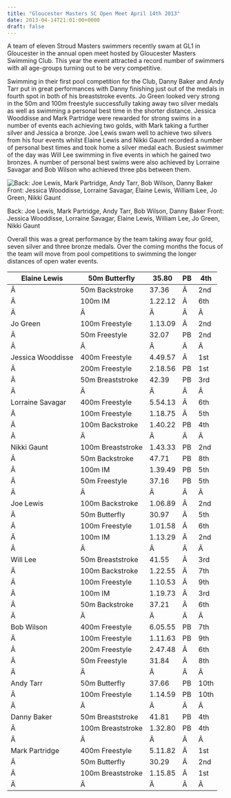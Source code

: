 ```yaml
---
title: "Gloucester Masters SC Open Meet April 14th 2013"
date: 2013-04-14T21:01:00+0000
draft: false
---
```

A team of eleven Stroud Masters swimmers recently swam at GL1 in Gloucester in the annual open meet hosted by Gloucester Masters Swimming Club. This year the event attracted a record number of swimmers with all age-groups turning out to be very competitive.


Swimming in their first pool competition for the Club, Danny Baker and Andy Tarr put in great performances with Danny finishing just out of the medals in fourth spot in both of his breaststroke events. Jo Green looked very strong in the 50m and 100m freestyle successfully taking away two silver medals as well as swimming a personal best time in the shorter distance. Jessica Wooddisse and Mark Partridge were rewarded for strong swims in a number of events each achieving two golds, with Mark taking a further silver and Jessica a bronze. Joe Lewis swam well to achieve two silvers from his four events whilst Elaine Lewis and Nikki Gaunt recorded a number of personal best times and took home a silver medal each. Busiest swimmer of the day was Will Lee swimming in five events in which he gained two bronzes. A number of personal best swims were also achieved by Lorraine Savagar and Bob Wilson who achieved three pbs between them.

![Back: Joe Lewis, Mark Partridge, Andy Tarr, Bob Wilson, Danny Baker Front: Jessica Wooddisse, Lorraine Savagar, Elaine Lewis, William Lee, Jo Green, Nikki Gaunt](/images/2015/01/img_1474-cropped.jpg)

 Back: Joe Lewis, Mark Partridge, Andy Tarr, Bob Wilson, Danny Baker Front: Jessica Wooddisse, Lorraine Savagar, Elaine Lewis, William Lee, Jo Green, Nikki Gaunt

Overall this was a great performance by the team taking away four gold, seven silver and three bronze medals. Over the coming months the focus of the team will move from pool competitions to swimming the longer distances of open water events.


| Elaine Lewis |50m Butterfly |35.80 |PB |4th |
|---|---|---|---|---|
| Â  |50m Backstroke |37.36 |Â  |2nd |
| Â  |100m IM |1.22.12 |Â  |6th |
| Â  |Â  |Â  |Â  |Â  |
| Jo Green |100m Freestyle |1.13.09 |Â  |2nd |
| Â  |50m Freestyle |32.07 |PB |2nd |
| Â  |Â  |Â  |Â  |Â  |
| Jessica Wooddisse |400m Freestyle |4.49.57 |Â  |1st |
| Â  |200m Freestyle |2.18.56 |PB |1st |
| Â  |50m Breaststroke |42.39 |PB |3rd |
| Â  |Â  |Â  |Â  |Â  |
| Lorraine Savagar |400m Freestyle |5.54.13 |Â  |6th |
| Â  |100m Freestyle |1.18.75 |Â  |5th |
| Â  |100m Backstroke |1.40.22 |PB |4th |
| Â  |Â  |Â  |Â  |Â  |
| Nikki Gaunt |100m Breaststroke |1.43.33 |PB |2nd |
| Â  |50m Backstroke |47.71 |PB |8th |
| Â  |100m IM |1.39.49 |PB |5th |
| Â  |50m Freestyle |37.16 |PB |5th |
| Â  |Â  |Â  |Â  |Â  |
| Joe Lewis |100m Backstroke |1.06.89 |Â  |2nd |
| Â  |50m Butterfly |30.97 |Â  |5th |
| Â  |100m Freestyle |1.01.58 |Â  |6th |
| Â  |100m IM |1.13.29 |Â  |2nd |
| Â  |Â  |Â  |Â  |Â  |
| Will Lee |50m Breaststroke |41.55 |Â  |3rd |
| Â  |100m Backstroke |1.22.55 |Â  |7th |
| Â  |100m Freestyle |1.10.53 |Â  |9th |
| Â  |100m IM |1.19.73 |Â  |3rd |
| Â  |50m Backstroke |37.21 |Â  |6th |
| Â  |Â  |Â  |Â  |Â  |
| Bob Wilson |400m Freestyle |6.05.55 |PB |7th |
| Â  |100m Freestyle |1.11.63 |PB |9th |
| Â  |200m Freestyle |2.47.48 |Â  |6th |
| Â  |50m Freestyle |31.84 |Â  |8th |
| Â  |Â  |Â  |Â  |Â  |
| Andy Tarr |50m Butterfly |37.66 |PB |10th |
| Â  |100m Freestyle |1.14.59 |PB |10th |
| Â  |Â  |Â  |Â  |Â  |
| Danny Baker |50m Breaststroke |41.81 |PB |4th |
| Â  |100m Breaststroke |1.32.80 |PB |4th |
| Â  |Â  |Â  |Â  |Â  |
| Mark Partridge |400m Freestyle |5.11.82 |Â  |1st |
| Â  |50m Butterfly |30.29 |Â  |2nd |
| Â  |100m Breaststroke |1.15.85 |Â  |1st |
| Â  |Â  |Â  |Â  |Â  |

